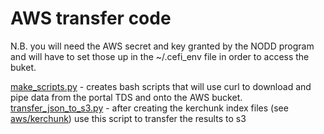 # AWS transfer code

N.B. you will need the AWS secret and key granted by the NODD program and will have to set those up in the ~/.cefi_env file in order to access the buket.

[make_scripts.py](make_scripts.py) - creates bash scripts that will use curl to download and pipe data from the portal TDS and onto the AWS bucket.
[transfer_json_to_s3.py](transfer_json_to_s3.py) - after creating the kerchunk index files (see [aws/kerchunk](https://github.com/NOAA-CEFI-Portal/cefi-cloud-transfer/tree/main/aws/kerchunk)) use this script to transfer the results to s3
